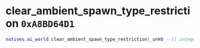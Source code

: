 # clear_ambient_spawn_type_restriction `0xA8BD64D1`

```lua
natives.ai_world.clear_ambient_spawn_type_restriction(_unk0 --[[ integer ]])
```